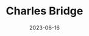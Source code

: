 ---
title: "Charles Bridge"
excerpt: "Upon Charles' span, Prague's soul dances with timeless melodies."
gallery_name: "prague/charles-bridge"
date: 2023-06-16
tags:
  - 🏰Baroque
  - 🌉Bridges
header:
  overlay_image: /prague/charles-bridge-3v1.jpg
---